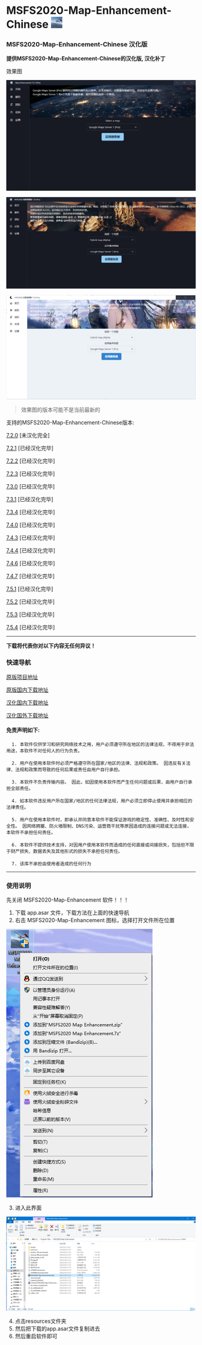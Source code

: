 # MSFS2020-Map-Enhancement-Chinese <img src="https://github.com/znc15/msfs2020-map-enhancement-Chinese/blob/13d547ed3c1cf6105daaf30804841459c6399d84/png/icon.png?raw=true" width="30" height="30">
### MSFS2020-Map-Enhancement-Chinese 汉化版

**提供MSFS2020-Map-Enhancement-Chinese的汉化版, 汉化补丁**

效果图

![photo](https://github.com/znc15/msfs2020-map-enhancement-Chinese/blob/3b13a5ec501b449d178c1ff4712107c8816cb978/png/final.png?raw=true) 

![photo](https://github.com/znc15/msfs2020-map-enhancement-Chinese/blob/c7fe79e6d8d97aaf6bc85c1f9df26602b9bec7e6/png/final2.png?raw=true) 

![photo](https://github.com/znc15/msfs2020-map-enhancement-Chinese/blob/319013800955d289cdf48ea075971fe164e92f5a/png/anime.png?raw=true) 
> 效果图的版本可能不是当前最新的

支持的MSFS2020-Map-Enhancement-Chinese版本: 

[7.2.0](https://github.com/derekhe/msfs2020-map-enhancement/releases/tag/v7.2.0) [未汉化完全] 

[7.2.1](https://github.com/derekhe/msfs2020-map-enhancement/releases/tag/v7.2.1) [已经汉化完毕] 

[7.2.2](https://github.com/derekhe/msfs2020-map-enhancement/releases/tag/v7.2.2) [已经汉化完毕] 

[7.2.3](https://github.com/derekhe/msfs2020-map-enhancement/releases/tag/v7.2.3) [已经汉化完毕] 

[7.3.0](https://github.com/derekhe/msfs2020-map-enhancement/releases/tag/v7.3.0) [已经汉化完毕] 

[7.3.1](https://github.com/derekhe/msfs2020-map-enhancement/releases/tag/v7.3.1) [已经汉化完毕] 

[7.3.4](https://github.com/derekhe/msfs2020-map-enhancement/releases/tag/v7.3.4) [已经汉化完毕] 

[7.4.0](https://github.com/derekhe/msfs2020-map-enhancement/releases/tag/v7.4.0) [已经汉化完毕] 

[7.4.3](https://github.com/derekhe/msfs2020-map-enhancement/releases/tag/v7.4.3) [已经汉化完毕] 

[7.4.4](https://github.com/derekhe/msfs2020-map-enhancement/releases/tag/v7.4.4) [已经汉化完毕] 

[7.4.6](https://github.com/derekhe/msfs2020-map-enhancement/releases/tag/v7.4.6) [已经汉化完毕] 

[7.4.7](https://github.com/derekhe/msfs2020-map-enhancement/releases/tag/v7.4.7) [已经汉化完毕] 

[7.5.1](https://github.com/derekhe/msfs2020-map-enhancement/releases/tag/v7.5.1) [已经汉化完毕] 

[7.5.2](https://github.com/derekhe/msfs2020-map-enhancement/releases/tag/v7.5.2) [已经汉化完毕] 

[7.5.3](https://github.com/derekhe/msfs2020-map-enhancement/releases/tag/v7.5.3) [已经汉化完毕] 

[7.5.4](https://github.com/derekhe/msfs2020-map-enhancement/releases/tag/v7.5.4) [已经汉化完毕] 
***

  **下载将代表你对以下内容无任何异议！**

### 快速导航
[原版项目地址](https://github.com/derekhe/msfs2020-map-enhancement/) 

[原版国内下载地址](https://gh.ddlc.top/https://github.com/derekhe/msfs2020-map-enhancement/releases/download/v7.5.3/MSFS2020-Map-Enhancement-Setup-7.5.4.exe) 

[汉化国内下载地址](https://download.fgit.cf/znc15/msfs2020-map-enhancement-Chinese/releases/download/7.5.3/MSFS2020.Map.Enhancement.7.5.4.zip) 

[汉化国外下载地址](https://github.com/znc15/msfs2020-map-enhancement-Chinese/releases)

#### 免责声明如下:

      1. 本软件仅供学习和研究网络技术之用，用户必须遵守所在地区的法律法规，不得用于非法用途，本软件不对任何人的行为负责。 

      2. 用户在使用本软件时必须严格遵守所在国家/地区的法律、法规和政策。 因违反有关法律、法规和政策而导致的任何后果或责任由用户自行承担。

      3. 本软件不负责传输内容。 因此，如因使用本软件而产生任何问题或后果，由用户自行承担全部责任。

      4. 如本软件违反用户所在国家/地区的任何法律法规，用户必须立即停止使用并承担相应的法律责任。

      5. 用户在使用本软件时，即承认并同意本软件不能保证游戏的稳定性、准确性、及时性和安全性。 因网络拥塞、防火墙限制、DNS污染、运营商干扰等原因造成的连接问题或无法连接，本软件不承担任何责任。

      6. 本软件不提供技术支持，对因用户使用本软件而造成的任何直接或间接损失，包括但不限于财产损失、数据丢失及其他形式的损失不承担任何责任。
      
      7. 该库不承担由使用者造成的任何行为

***

### 使用说明
先关闭 MSFS2020-Map-Enhancement 软件！！！
1. 下载 app.asar 文件，下载方法在上面的快速导航
2. 右击 MSFS2020-Map-Enhancement 图标，选择打开文件所在位置 

![photo](https://github.com/znc15/msfs2020-map-enhancement-Chinese/blob/b6afccd5c329865d76bbb72e9822234296bd6ef6/png/%E6%95%99%E7%A8%8B/1.png?raw=true) 

3. 进入此界面 

![photo](https://github.com/znc15/msfs2020-map-enhancement-Chinese/blob/b6afccd5c329865d76bbb72e9822234296bd6ef6/png/%E6%95%99%E7%A8%8B/2.png?raw=true) 

4. 点击resources文件夹
5. 然后把下载的app.asar文件复制进去
6. 然后重启软件即可
